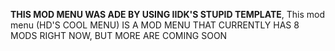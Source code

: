 **THIS MOD MENU WAS ADE BY USING IIDK'S STUPID TEMPLATE**,
This mod menu (HD'S COOL MENU) IS A MOD MENU THAT CURRENTLY HAS 8 MODS RIGHT NOW, BUT MORE ARE COMING SOON
